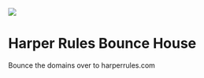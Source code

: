 ![](https://i.imgur.com/1cFE3Nq.png)

# Harper Rules Bounce House

Bounce the domains over to harperrules.com
